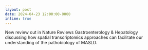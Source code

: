 ```yaml
---
layout: post
date: 2024-04-23 12:00:00-0000
inline: true
---
```


New review out in Nature Reviews Gastroenterology & Hepatology discussing how spatial transcriptomics approaches can facilitate our understanding of the pathobiology of MASLD.